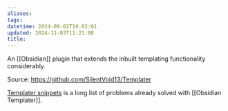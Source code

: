 ```yaml
---
aliases: 
tags: 
datetime: 2024-09-02T19:02:01
updated: 2024-11-03T11:21:00
title: 
---
```

An [[Obsidian]] plugin that extends the inbuilt templating functionality considerably.

Source: https://github.com/SilentVoid13/Templater

[Templater snippets](https://zachyoung.dev/posts/templater-snippets) is a long list of problems already solved with [[Obsidian Templater]].